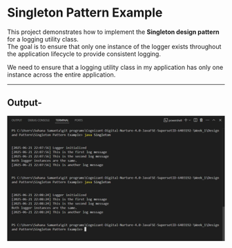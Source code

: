 # Singleton Pattern Example

This project demonstrates how to implement the **Singleton design pattern** for a logging utility class.  
The goal is to ensure that only one instance of the logger exists throughout the application lifecycle to provide consistent logging.

We need to ensure that a logging utility class in my application has only one instance across the entire application.

---

## Output- 
![alt text](https://github.com/Suhana-Samanta/Cognizant-Digital-Nurture-4.0-JavaFSE-SupersetID-6403192-/blob/b2761a826c6c2aa19e7e6b412daef134ba417157/Week_1/Design%20and%20Pattern/Singleton%20Pattern%20Example/Output/output1.png)

